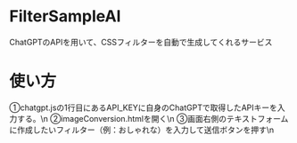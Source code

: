 # FilterSampleAI
ChatGPTのAPIを用いて、CSSフィルターを自動で生成してくれるサービス

# 使い方
①chatgpt.jsの1行目にあるAPI_KEYに自身のChatGPTで取得したAPIキーを入力する。\n
②imageConversion.htmlを開く\n
③画面右側のテキストフォームに作成したいフィルター（例：おしゃれな）を入力して送信ボタンを押す\n
